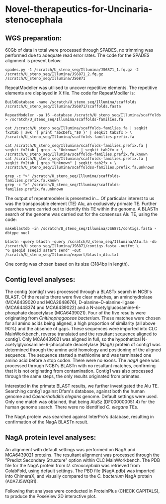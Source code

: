 # Novel-therapeutics-for-Uncinaria-stenocephala

## WGS preparation:

60Gb of data in total were processed through SPADES, no trimming was performed due to adequate read error rates. The code for the SPADES alignment is present below:

```         
spades.py -1 /scratch/U_steno_seq/Illumina/JS6871_1.fq.gz -2 /scratch/U_steno_seq/Illumina/JS6871_2.fq.gz /scratch/U_steno_seq/Illumina/JS6871
```

RepeatModeller was utilised to uncover repetitive elements. The repetitive elements are displayed in X file. The code for RepeatModller is:

```         
BuildDatabase -name /scratch/U_steno_seq/Illumina/scaffolds /scratch/U_steno_seq/Illumina/JS6871/scaffolds.fasta

RepeatModeler -pa 16 -database /scratch/U_steno_seq/Illumina/scaffolds > /scratch/U_steno_seq/Illumina/scaffolds-families.fa

cat /scratch/U_steno_seq/Illumina/scaffolds-families.fa | seqkit fx2tab | awk '{ print "abcDef1_"$0 }' | seqkit tab2fx > \
/scratch/U_steno_seq/Illumina/scaffolds-families.prefix.fa

cat /scratch/U_steno_seq/Illumina/scaffolds-families.prefix.fa | seqkit fx2tab | grep -v "Unknown" | seqkit tab2fx > \
/scratch/U_steno_seq/Illumina/scaffolds-families.prefix.fa.known
cat /scratch/U_steno_seq/Illumina/scaffolds-families.prefix.fa | seqkit fx2tab | grep "Unknown" | seqkit tab2fx > \
/scratch/U_steno_seq/Illumina/scaffoldss-families.prefix.fa.unknown

grep -c ">" /scratch/U_steno_seq/Illumina/scaffolds-families.prefix.fa.known
grep -c ">" /scratch/U_steno_seq/Illumina/scaffolds-families.prefix.fa.unknown
```

The output of repeatmodeler is presented in... Of particular interest to us was the transposable element (TE) Alu, an exclusively primate TE. Further searches were carried out to identify this TE within the genome. A BLASTn search of the genome was carried out for the consensus Alu TE, using the code:

```         
makeblastdb -in /scratch/U_steno_seq/Illumina/JS6871/contigs.fasta -dbtype nucl

blastn -query blastn -query /scratch/U_steno_seq/Illumina/Alu.fa -db /scratch/U_steno_seq/Illumina/JS6871/contigs.fasta -outfmt \
"6 qseqid sseqid sstart send" -out /scratch/U_steno_seq/Illumina/export/blastn_Alu.txt
```

One contig was chosen based on its size (3184bp in length).

## Contig level analyses:

The contig (contig1) was processed through a BLASTx search in NCBI's BLAST. Of the results there were five clear matches, an aminohydrolase (MCA6439020 and MCA2648676), D-alanine–D-alanine-ligase (MCA6448374 and MCA6439022) and a N-acetylglucosamine-6-phosphate deacetylase (MCA6439021). Four of the five results were originating from *Chitinophagaceae bacterium*. These matches were chosen for all amino acids being aligned, a high proportion of similarity (all above 90%) and the absence of gaps. These sequences were imported into CLC MainWorkbench, reverse translated and the resultant sequence aligned to contig1. Only MCA6439021 was aligned in full, so the hypothetical N-acetylglycosamine-6-phosphate deacetylase (NagA) protein of contig1 was determined through the amino acid homology and positioning of the aligned sequence. The sequence started a methionine and was terminated one amino acid before a stop codon. There were no exons. The *nagA* gene was processed through NCBI's BLASTn with no resultant matches, confirming that it is not originating from contamination. Contig1 was also processed through the same steps, the only results originated from primates.

Interested in the primate BLAST results, we further investigated the Alu TE. Searching contig1 against Dfam's database, against both the human genome and *Caenorhabditis elegans* genome. Default settings were used. Only one match was obtained, that being AluSz (DF000000051.4) for the human genome search. There were no identified *C. elegans* TEs.

The NagA protein was searched against InterPro's database, resulting in confirmation of the NagA BLASTn result.

## NagA protein level analyses:

An alignment with default settings was performed on NagA and MGA6439021 proteins. The resultant alignment was processed through the "Predict Secondary Structure" option within CLC MainWorkbench. The PDB file for the NagA protein from *U. stenocephala* was retrieved from ColabFold, using default settings. The PBD file (NagA.pdb) was imported into ChimeraX, and visually compared to the *C. bacterium* NagA protein (A0A7J5WQB1).

Following that analyses were conducted in ProteinPlus (CHECK CAPITALS), to produce the PoseView 2D interactive plot.

